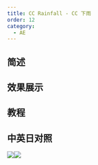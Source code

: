 ```yaml
---
title: CC Rainfall - CC 下雨
order: 12
category:
  - AE
---
```


## 简述

## 效果展示

## 教程

## 中英日对照

![](https://mir.yuelili.com/wp-content/uploads/user/AE/effects/AE-Effects-Simulation-CC_Rainfall.png)![](https://mir.yuelili.com/wp-content/uploads/user/AE/effects/AE-Effects-Simulation-CC_Rainfall_cn.png)
